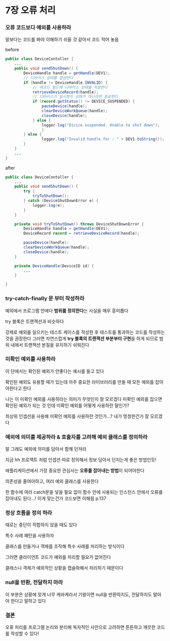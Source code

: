 # 7장 오류 처리

### 오류 코드보다 예외를 사용하라

말보다는 코드를 봐야 이해하기 쉬울 것 같아서 코드 적어 놓음

before

```java
public class DeviceContoller {
	...
	public void sendShutDown() {
		DeviceHandle handle = getHandle(DEV1);
		// 디바이스 상태를 점검한다
		if (handle != DeviceHandle.INVALID) {
			// 레코드 필드에 디바이스 상태를 저장한다
			retrieveDeviceRecord(handle);
			// 디바이스가 일시정지 상태가 아니라면 종료한다
			if (record.getStatus() != DEVICE_SUSPENDED) {
				pauseDevice(handle);
				clearDeviceWorkQueue(handle);
				closeDevice(handle);
			} else {
				logger.log("Divice suspended. Unable to shut down");
				} 
		} else {
				logger.log("Invalid handle for : " + DEV1.toString());
		}
	}
	...
}
```

after

```java
public class DeviceContoller {
	...
	public void sendShutDown() {
		try {
			tryToShutDown();
		} catch (DeviceShutDownError e) {
			logger.log(e);
		}
	}

	private void tryToShutDown() throws DeviceShutDownError {
		DeviceHandle handle = getHandle(DEV1);
		DeviceRecord record = retrieveDeviceRecord(handle);

		pauseDevice(handle);
		clearDeviceWorkQueue(handle);
		closeDevice(handle);
	}

	private DeviceHandle(DeviceID id) {
		...
	}

}
```

### try-catch-finally 문 부터 작성하라

예외에서 프로그램 안에다 **범위를 정의한다**는 사실을 매우 흥미롭다

try 블록은 트랜잭션과 비슷하다

강제로 예외를 일으키는 테스트 케이스를 작성한 후 테스트를 통과하는 코드를 작성하는 것을 권장한다 그러면 자연스럽게 **try 블록의 트랜잭션 부분부터 구현**을 하게 되므로 범위 내에서 트랜잭션 본질을 유지하기 쉬워진다

### 미확인 예외를 사용하라

이 단에서는 확인된 예외가 안좋다는 예시를 들고 있다

확인된 예외도 유용할 때가 있는데 아주 중요한 라이브러리를 만들 때 모든 예외를 잡아야한다고 한다

나는 이 미확인 예외를 사용하라는 의미가 무엇인지 잘 모르겠다 미확인 예외를 잡으면 확인된 예외가 되는 것 인데 미확인 예외를 어떻게 사용하란 말인가?

최상위 인셉션을 사용해 미확인 예외를 사용하란 것인가...? 내가 멍청한건가 잘 모르겠다

### 예외에 의미를 제공하라 & 호출자를 고려해 예외 클래스를 정의하라

말 그래도 예외에 의미를 담아서 함께 던져라

지금 hh 프로젝트 처럼 인셉션 따로 정의해서 정보 담아서 던지는게 좋은 방법인듯!

애플리케이션에서 가장 중요한 관심사는 **오류를 잡아내는 방법**이 되어야한다

의존성을 줄여야하고, 여러 예외 클래스를 사용한다

한 함수에 여러 catch문을 넣을 필요 없이 함수 안에 사용되는 인스턴스 안에서 오류를 잡아내도 된다...! 이게 맞는건가 코드보면 이해됨 p.137

### 정상 흐름을 정의 하라

때로는 중단이 적합하지 않을 때도 있다

특수 사례 패턴을 사용하자

클래스를 만들거나 객체를 조작해 특수 사례를 처리하는 방식이다

그러면 클라이언트 코드가 예외를 처리할 필요가 없어진다

클래스나 객체가 예외적인 상황을 캡슐화해서 처리하기 때문이다

### null을 반환, 전달하지 마라

이 부분은 상황에 맞게 너무 케바케라서 기왕이면 null을 반환하지도, 전달하지도 말아야 한다고 말하고 있다

### 결론

오류 처리를 프로그램 논리와 분리해 독자적인 사안으로 고려하면 튼튼하고 깨끗한 코드를 작성할 수 있다!